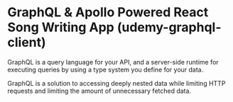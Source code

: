 # GraphQL & Apollo Powered React Song Writing App (udemy-graphql-client)

GraphQL is a query language for your API, and a server-side runtime for executing queries by using a type system you define for your data.

GraphQL is a solution to accessing deeply nested data while limiting HTTP requests and limiting the amount of unnecessary fetched data.
